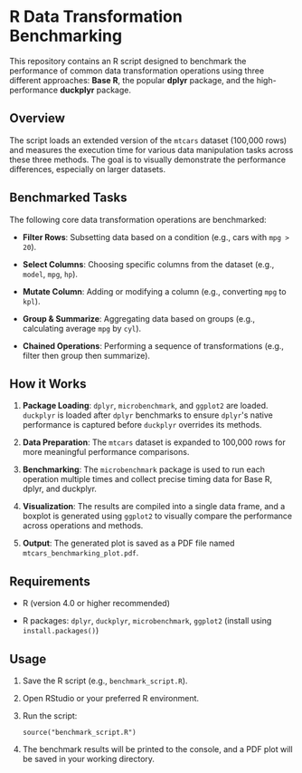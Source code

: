 # R Data Transformation Benchmarking

This repository contains an R script designed to benchmark the performance of common data transformation operations using three different approaches: **Base R**, the popular **dplyr** package, and the high-performance **duckplyr** package.

## Overview

The script loads an extended version of the `mtcars` dataset (100,000 rows) and measures the execution time for various data manipulation tasks across these three methods. The goal is to visually demonstrate the performance differences, especially on larger datasets.

## Benchmarked Tasks

The following core data transformation operations are benchmarked:

* **Filter Rows**: Subsetting data based on a condition (e.g., cars with `mpg > 20`).

* **Select Columns**: Choosing specific columns from the dataset (e.g., `model`, `mpg`, `hp`).

* **Mutate Column**: Adding or modifying a column (e.g., converting `mpg` to `kpl`).

* **Group & Summarize**: Aggregating data based on groups (e.g., calculating average `mpg` by `cyl`).

* **Chained Operations**: Performing a sequence of transformations (e.g., filter then group then summarize).

## How it Works

1.  **Package Loading**: `dplyr`, `microbenchmark`, and `ggplot2` are loaded. `duckplyr` is loaded after `dplyr` benchmarks to ensure `dplyr`'s native performance is captured before `duckplyr` overrides its methods.

2.  **Data Preparation**: The `mtcars` dataset is expanded to 100,000 rows for more meaningful performance comparisons.

3.  **Benchmarking**: The `microbenchmark` package is used to run each operation multiple times and collect precise timing data for Base R, dplyr, and duckplyr.

4.  **Visualization**: The results are compiled into a single data frame, and a boxplot is generated using `ggplot2` to visually compare the performance across operations and methods.

5.  **Output**: The generated plot is saved as a PDF file named `mtcars_benchmarking_plot.pdf`.

## Requirements

* R (version 4.0 or higher recommended)

* R packages: `dplyr`, `duckplyr`, `microbenchmark`, `ggplot2` (install using `install.packages()`)

## Usage

1.  Save the R script (e.g., `benchmark_script.R`).

2.  Open RStudio or your preferred R environment.

3.  Run the script:

    ```
    source("benchmark_script.R")
    ```

4.  The benchmark results will be printed to the console, and a PDF plot will be saved in your working directory.
